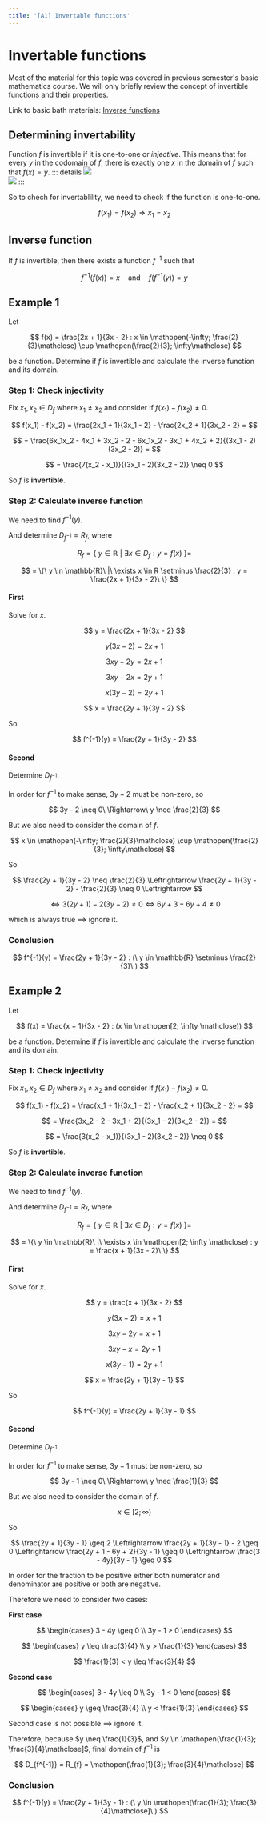 ```yaml
---
title: '[A1] Invertable functions'
---
```


# Invertable functions

Most of the material for this topic was covered in previous semester's basic mathematics course. We will only briefly review the concept of invertible functions and their properties.

Link to basic bath materials: [Inverse functions](/materials/basicmath/inverse-fn.md)

## Determining invertability

Function $f$ is invertible if it is one-to-one or _injective_. This means that for every $y$ in the codomain of $f$, there is exactly one $x$ in the domain of $f$ such that $f(x) = y$.
::: details
![](/assets/injective-ex.svg)
<br>
![](/assets/non-injective-ex.svg)
:::

So to chech for invertablility, we need to check if the function is one-to-one.

$$
f(x_1) = f(x_2) \Rightarrow x_1 = x_2
$$

## Inverse function

If $f$ is invertible, then there exists a function $f^{-1}$ such that

$$
f^{-1}(f(x)) = x \quad \text{and} \quad f(f^{-1}(y)) = y
$$

## Example 1

Let

$$
f(x) = \frac{2x + 1}{3x - 2} : x \in \mathopen(-\infty; \frac{2}{3}\mathclose) \cup \mathopen(\frac{2}{3}; \infty\mathclose)
$$

be a function. Determine if $f$ is invertible and calculate the inverse function and its domain.

### Step 1: Check injectivity

Fix $x_1, x_2 \in D_f$ where $x_1 \neq x_2$ and consider if $f(x_1) - f(x_2) \neq 0$.

$$
f(x_1) - f(x_2) = \frac{2x_1 + 1}{3x_1 - 2} - \frac{2x_2 + 1}{3x_2 - 2} =
$$

$$
= \frac{6x_1x_2 - 4x_1 + 3x_2 - 2 - 6x_1x_2 - 3x_1 + 4x_2 + 2}{(3x_1 - 2)(3x_2 - 2)} =
$$

$$
= \frac{7(x_2 - x_1)}{(3x_1 - 2)(3x_2 - 2)} \neq 0
$$

So $f$ is **invertible**.

### Step 2: Calculate inverse function

We need to find $f^{-1}(y)$.

And determine $D_{f^{-1}} = R_{f}$, where

$$
R_{f} = \{\ y \in \mathbb{R}\ |\ \exists x \in D_{f} : y = f(x)\ \} =
$$

$$
= \{\ y \in \mathbb{R}\ |\ \exists x \in R \setminus \frac{2}{3} : y = \frac{2x + 1}{3x - 2}\ \}
$$

#### First

Solve for $x$.

$$
y = \frac{2x + 1}{3x - 2}
$$

$$
y(3x - 2) = 2x + 1
$$

$$
3xy - 2y = 2x + 1
$$

$$
3xy - 2x = 2y + 1
$$

$$
x(3y - 2) = 2y + 1
$$

$$
x = \frac{2y + 1}{3y - 2}
$$

So

$$
f^{-1}(y) = \frac{2y + 1}{3y - 2}
$$

#### Second

Determine $D_{f^{-1}}$.

In order for $f^{-1}$ to make sense, $3y - 2$ must be non-zero, so

$$
3y - 2 \neq 0\ \Rightarrow\ y \neq \frac{2}{3}
$$

But we also need to consider the domain of $f$.

$$
x \in \mathopen(-\infty; \frac{2}{3}\mathclose) \cup \mathopen(\frac{2}{3}; \infty\mathclose)
$$

So

$$
\frac{2y + 1}{3y - 2} \neq \frac{2}{3} \Leftrightarrow \frac{2y + 1}{3y - 2} - \frac{2}{3} \neq 0 \Leftrightarrow
$$

$$
\Leftrightarrow 3(2y + 1) - 2(3y - 2) \neq 0 \Leftrightarrow 6y + 3 - 6y + 4 \neq 0
$$

which is always true $\implies$ ignore it.

### Conclusion

$$
f^{-1}(y) = \frac{2y + 1}{3y - 2} : (\ y \in \mathbb{R} \setminus \frac{2}{3}\ )
$$

## Example 2

Let

$$
f(x) = \frac{x + 1}{3x - 2} : (x \in \mathopen[2; \infty \mathclose))
$$

be a function. Determine if $f$ is invertible and calculate the inverse function and its domain.

### Step 1: Check injectivity

Fix $x_1, x_2 \in D_f$ where $x_1 \neq x_2$ and consider if $f(x_1) - f(x_2) \neq 0$.

$$
f(x_1) - f(x_2) = \frac{x_1 + 1}{3x_1 - 2} - \frac{x_2 + 1}{3x_2 - 2} =
$$

$$
= \frac{3x_2 - 2 - 3x_1 + 2}{(3x_1 - 2)(3x_2 - 2)} =
$$

$$
= \frac{3(x_2 - x_1)}{(3x_1 - 2)(3x_2 - 2)} \neq 0
$$

So $f$ is **invertible**.

### Step 2: Calculate inverse function

We need to find $f^{-1}(y)$.

And determine $D_{f^{-1}} = R_{f}$, where

$$
R_{f} = \{\ y \in \mathbb{R}\ |\ \exists x \in D_{f} : y = f(x)\ \} =
$$

$$
= \{\ y \in \mathbb{R}\ |\ \exists x \in \mathopen[2; \infty \mathclose) : y = \frac{x + 1}{3x - 2}\ \}
$$

#### First

Solve for $x$.

$$
y = \frac{x + 1}{3x - 2}
$$

$$
y(3x - 2) = x + 1
$$

$$
3xy - 2y = x + 1
$$

$$
3xy - x = 2y + 1
$$

$$
x(3y - 1) = 2y + 1
$$

$$
x = \frac{2y + 1}{3y - 1}
$$

So

$$
f^{-1}(y) = \frac{2y + 1}{3y - 1}
$$

#### Second

Determine $D_{f^{-1}}$.

In order for $f^{-1}$ to make sense, $3y - 1$ must be non-zero, so

$$
3y - 1 \neq 0\ \Rightarrow\ y \neq \frac{1}{3}
$$

But we also need to consider the domain of $f$.

$$
x \in \mathopen[2; \infty \mathclose)
$$

So

$$
\frac{2y + 1}{3y - 1} \geq 2 \Leftrightarrow \frac{2y + 1}{3y - 1} - 2 \geq 0 \Leftrightarrow \frac{2y + 1 - 6y + 2}{3y - 1} \geq 0 \Leftrightarrow \frac{3 - 4y}{3y - 1} \geq 0
$$

In order for the fraction to be positive either both numerator and denominator are positive or both are negative.

Therefore we need to consider two cases:

**First case**

$$
\begin{cases}
3 - 4y \geq 0 \\
3y - 1 > 0
\end{cases}
$$

$$
\begin{cases}
y \leq \frac{3}{4} \\
y > \frac{1}{3}
\end{cases}
$$

$$
\frac{1}{3} < y \leq \frac{3}{4}
$$

**Second case**

$$
\begin{cases}
3 - 4y \leq 0 \\
3y - 1 < 0
\end{cases}
$$

$$
\begin{cases}
y \geq \frac{3}{4} \\
y < \frac{1}{3}
\end{cases}
$$

Second case is not possible $\implies$ ignore it.

Therefore, because $y \neq \frac{1}{3}$, and $y \in \mathopen(\frac{1}{3}; \frac{3}{4}\mathclose]$, final domain of $f^{-1}$ is

$$
D_{f^{-1}} = R_{f} = \mathopen(\frac{1}{3}; \frac{3}{4}\mathclose]
$$

### Conclusion

$$
f^{-1}(y) = \frac{2y + 1}{3y - 1} : (\ y \in \mathopen(\frac{1}{3}; \frac{3}{4}\mathclose]\ )
$$
